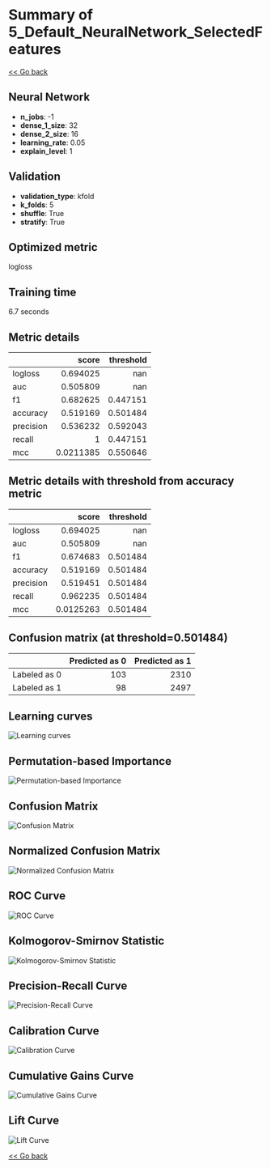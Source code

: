 # Summary of 5_Default_NeuralNetwork_SelectedFeatures

[<< Go back](../README.md)


## Neural Network
- **n_jobs**: -1
- **dense_1_size**: 32
- **dense_2_size**: 16
- **learning_rate**: 0.05
- **explain_level**: 1

## Validation
 - **validation_type**: kfold
 - **k_folds**: 5
 - **shuffle**: True
 - **stratify**: True

## Optimized metric
logloss

## Training time

6.7 seconds

## Metric details
|           |     score |   threshold |
|:----------|----------:|------------:|
| logloss   | 0.694025  |  nan        |
| auc       | 0.505809  |  nan        |
| f1        | 0.682625  |    0.447151 |
| accuracy  | 0.519169  |    0.501484 |
| precision | 0.536232  |    0.592043 |
| recall    | 1         |    0.447151 |
| mcc       | 0.0211385 |    0.550646 |


## Metric details with threshold from accuracy metric
|           |     score |   threshold |
|:----------|----------:|------------:|
| logloss   | 0.694025  |  nan        |
| auc       | 0.505809  |  nan        |
| f1        | 0.674683  |    0.501484 |
| accuracy  | 0.519169  |    0.501484 |
| precision | 0.519451  |    0.501484 |
| recall    | 0.962235  |    0.501484 |
| mcc       | 0.0125263 |    0.501484 |


## Confusion matrix (at threshold=0.501484)
|              |   Predicted as 0 |   Predicted as 1 |
|:-------------|-----------------:|-----------------:|
| Labeled as 0 |              103 |             2310 |
| Labeled as 1 |               98 |             2497 |

## Learning curves
![Learning curves](learning_curves.png)

## Permutation-based Importance
![Permutation-based Importance](permutation_importance.png)
## Confusion Matrix

![Confusion Matrix](confusion_matrix.png)


## Normalized Confusion Matrix

![Normalized Confusion Matrix](confusion_matrix_normalized.png)


## ROC Curve

![ROC Curve](roc_curve.png)


## Kolmogorov-Smirnov Statistic

![Kolmogorov-Smirnov Statistic](ks_statistic.png)


## Precision-Recall Curve

![Precision-Recall Curve](precision_recall_curve.png)


## Calibration Curve

![Calibration Curve](calibration_curve_curve.png)


## Cumulative Gains Curve

![Cumulative Gains Curve](cumulative_gains_curve.png)


## Lift Curve

![Lift Curve](lift_curve.png)



[<< Go back](../README.md)
